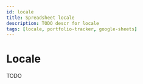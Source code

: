 ```yaml
---
id: locale
title: Spreadsheet locale
description: TODO descr for locale
tags: [locale, portfolio-tracker, google-sheets]
---
```


# Locale

TODO

